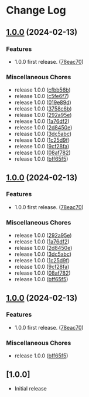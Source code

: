 # Change Log

## [1.0.0](https://github.com/descope/descope-ruby-sdk/compare/descope-v1.0.0...descope/v1.0.0) (2024-02-13)


### Features

* 1.0.0 first release. ([78eac70](https://github.com/descope/descope-ruby-sdk/commit/78eac70ed7c10cc11bf5ce7d1b5b75f6f7b7041b))


### Miscellaneous Chores

* release 1.0.0 ([cfbb56b](https://github.com/descope/descope-ruby-sdk/commit/cfbb56ba352b454e83cce796d3397e9a58e62617))
* release 1.0.0 ([c5fe6f7](https://github.com/descope/descope-ruby-sdk/commit/c5fe6f757a2a539e32a88665680448ce06d8354a))
* release 1.0.0 ([019e89d](https://github.com/descope/descope-ruby-sdk/commit/019e89d34a08b359f7953ca4a48cd03c93817d7f))
* release 1.0.0 ([3758c6b](https://github.com/descope/descope-ruby-sdk/commit/3758c6b99ef0992e6ed02d9eec092102680403e5))
* release 1.0.0 ([292a95e](https://github.com/descope/descope-ruby-sdk/commit/292a95e393c44b525a212da91de91736573e59f3))
* release 1.0.0 ([1a76df2](https://github.com/descope/descope-ruby-sdk/commit/1a76df21650ea34ac447381fb97da94bacf234d0))
* release 1.0.0 ([2d8450e](https://github.com/descope/descope-ruby-sdk/commit/2d8450e24a0b81196e083ddd588562a300bfa5f1))
* release 1.0.0 ([3dc5abc](https://github.com/descope/descope-ruby-sdk/commit/3dc5abc9e0f64e7b950b01e84098d6eccce649c3))
* release 1.0.0 ([1c25d9f](https://github.com/descope/descope-ruby-sdk/commit/1c25d9f07f7f2d34474db8e471e80bba70bf1ee4))
* release 1.0.0 ([9cf28fa](https://github.com/descope/descope-ruby-sdk/commit/9cf28fac2f1e2b0d026a1ecfd1103caa8feaf35d))
* release 1.0.0 ([08af782](https://github.com/descope/descope-ruby-sdk/commit/08af782c6915abcf2c3c6dcf02446951787ca290))
* release 1.0.0 ([bff65f5](https://github.com/descope/descope-ruby-sdk/commit/bff65f52b4f618e1b26c3a16639cfea0762dfcc7))

## [1.0.0](https://github.com/descope/descope-ruby-sdk/compare/descope-v1.0.0...descope/v1.0.0) (2024-02-13)


### Features

* 1.0.0 first release. ([78eac70](https://github.com/descope/descope-ruby-sdk/commit/78eac70ed7c10cc11bf5ce7d1b5b75f6f7b7041b))


### Miscellaneous Chores

* release 1.0.0 ([292a95e](https://github.com/descope/descope-ruby-sdk/commit/292a95e393c44b525a212da91de91736573e59f3))
* release 1.0.0 ([1a76df2](https://github.com/descope/descope-ruby-sdk/commit/1a76df21650ea34ac447381fb97da94bacf234d0))
* release 1.0.0 ([2d8450e](https://github.com/descope/descope-ruby-sdk/commit/2d8450e24a0b81196e083ddd588562a300bfa5f1))
* release 1.0.0 ([3dc5abc](https://github.com/descope/descope-ruby-sdk/commit/3dc5abc9e0f64e7b950b01e84098d6eccce649c3))
* release 1.0.0 ([1c25d9f](https://github.com/descope/descope-ruby-sdk/commit/1c25d9f07f7f2d34474db8e471e80bba70bf1ee4))
* release 1.0.0 ([9cf28fa](https://github.com/descope/descope-ruby-sdk/commit/9cf28fac2f1e2b0d026a1ecfd1103caa8feaf35d))
* release 1.0.0 ([08af782](https://github.com/descope/descope-ruby-sdk/commit/08af782c6915abcf2c3c6dcf02446951787ca290))
* release 1.0.0 ([bff65f5](https://github.com/descope/descope-ruby-sdk/commit/bff65f52b4f618e1b26c3a16639cfea0762dfcc7))

## [1.0.0](https://github.com/descope/descope-ruby-sdk/compare/descope-v1.0.0...descope/v1.0.0) (2024-02-13)


### Features

* 1.0.0 first release. ([78eac70](https://github.com/descope/descope-ruby-sdk/commit/78eac70ed7c10cc11bf5ce7d1b5b75f6f7b7041b))


### Miscellaneous Chores

* release 1.0.0 ([bff65f5](https://github.com/descope/descope-ruby-sdk/commit/bff65f52b4f618e1b26c3a16639cfea0762dfcc7))

## [1.0.0]
- Initial release
